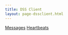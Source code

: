 ```yaml
---
title: DSS Client
layout: page-dssclient.html
---
```


<nav>
  <div class="nav nav-tabs" id="nav-tab" role="tablist">
    <a class="nav-item nav-link active" id="nav-home-tab" data-toggle="tab" href="#messages" role="tab">Messages</a>
    <a class="nav-item nav-link" id="nav-profile-tab" data-toggle="tab" href="#heartbeats" role="tab">Heartbeats</a>
    <!-- <a class="nav-item nav-link" id="nav-contact-tab" data-toggle="tab" href="#devices" role="tab">Devices</a> -->
  </div>
</nav>
<div class="tab-content" id="nav-tabContent">
  <div class="tab-pane fade show active" id="messages" role="tabpanel"></div>
  <div class="tab-pane fade" id="heartbeats" role="tabpanel"></div>
  <!-- <div class="tab-pane fade" id="devices" role="tabpanel"></div> -->
</div>
